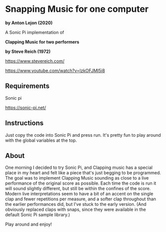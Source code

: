 # Snapping Music for one computer

**by Anton Lejon (2020)**

A Sonic Pi implementation of

**Clapping Music for two performers**

**by Steve Reich (1972)**

https://www.stevereich.com/

https://www.youtube.com/watch?v=lzkOFJMI5i8

## Requirements

Sonic pi

https://sonic-pi.net/

## Instructions

Just copy the code into Sonic Pi and press run. It's pretty fun to play around with the global variables at the top.

## About

One morning I decided to try Sonic Pi, and Clapping music has a special place in my heart and felt like a piece that's just begging to be programmed. The goal was to implement Clapping Music sounding as close to a live performance of the original score as possible. Each time the code is run it will sound slightly different, but still be within the confines of the score. Modern live interpretations seem to have a bit of an accent on the single clap and fewer repetitions per measure, and a softer clap throughout than the earlier performances did, but I've stuck to the early version. (And obviously replaced claps with snaps, since they were available in the default Sonic Pi sample library.)

Play around and enjoy!
